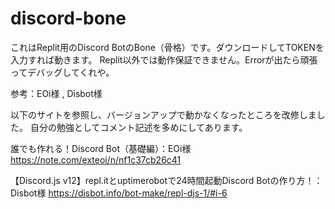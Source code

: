 # discord-bone

これはReplit用のDiscord BotのBone（骨格）です。ダウンロードしてTOKENを入力すれば動きます。
Replit以外では動作保証できません。Errorが出たら頑張ってデバッグしてくれや。

参考：EOi様 , Disbot様

以下のサイトを参照し、バージョンアップで動かなくなったところを改修しました。
自分の勉強としてコメント記述を多めにしてあります。

誰でも作れる！Discord Bot（基礎編）：EOi様
https://note.com/exteoi/n/nf1c37cb26c41

【Discord.js v12】repl.itとuptimerobotで24時間起動Discord Botの作り方！：Disbot様
https://disbot.info/bot-make/repl-djs-1/#i-6
